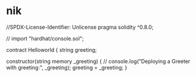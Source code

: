 # nik
//SPDX-License-Identifier: Unlicense
pragma solidity ^0.8.0;

// import "hardhat/console.sol";

contract Helloworld {
  string greeting;

  constructor(string memory _greeting) {
//    console.log("Deploying a Greeter with greeting:", _greeting);
    greeting = _greeting;
  }
